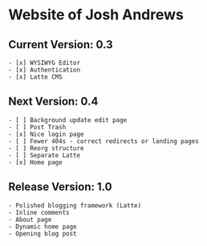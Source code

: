Website of Josh Andrews
===================

Current Version: 0.3
---------------------------
	- [x] WYSIWYG Editor
	- [x] Authentication
	- [x] Latte CMS

Next Version: 0.4
-----------------------
	- [ ] Background update edit page
	- [ ] Post Trash
	- [x] Nice login page
	- [ ] Fewer 404s - correct redirects or landing pages
	- [ ] Reorg structure
	- [ ] Separate Latte
	- [x] Home page

Release Version: 1.0
---------------------------
	- Polished blogging framework (Latte)
	- Inline comments
	- About page
	- Dynamic home page
	- Opening blog post
	
